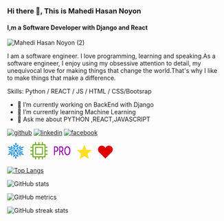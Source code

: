 ### Hi there 👋, This is Mahedi Hasan Noyon
#### I,m a Software Developer with Django and React

  ![Mahedi Hasan Noyon (2)](https://github.com/imhnoyon/imhnoyon/assets/129687381/8591a3e4-a237-4fe6-9870-7cbd3f237501)

I am a software engineer. I love programming, learning and speaking.As a software engineer, I enjoy using my obsessive attention to detail, my unequivocal love for making things that change the world.That's why I like to make things that make a difference.

Skills: Python / REACT / JS / HTML / CSS/Bootsrap

- 🔭 I’m currently working on BackEnd with Django 
- 🌱 I’m currently learning Machine Learning 
- 💬 Ask me about PYTHON ,REACT,JAVASCRIPT 


[<img src='https://cdn.jsdelivr.net/npm/simple-icons@3.0.1/icons/github.svg' alt='github' height='40'>](https://github.com/imhnoyon)  [<img src='https://cdn.jsdelivr.net/npm/simple-icons@3.0.1/icons/linkedin.svg' alt='linkedin' height='40'>](https://www.linkedin.com/in/in/imhnoyon/)  [<img src='https://cdn.jsdelivr.net/npm/simple-icons@3.0.1/icons/facebook.svg' alt='facebook' height='40'>](https://www.facebook.com/https://www.facebook.com/imhnoyon)  

<a href='https://archiveprogram.github.com/'><img src='https://raw.githubusercontent.com/acervenky/animated-github-badges/master/assets/acbadge.gif' width='40' height='40'></a> <a href='https://docs.github.com/en/developers'><img src='https://raw.githubusercontent.com/acervenky/animated-github-badges/master/assets/devbadge.gif' width='40' height='40'></a> <a href='https://github.com/pricing'><img src='https://raw.githubusercontent.com/acervenky/animated-github-badges/master/assets/pro.gif' width='40' height='40'></a> <a href='https://stars.github.com/'><img src='https://raw.githubusercontent.com/acervenky/animated-github-badges/master/assets/starbadge.gif' width='35' height='35'></a> <a href='https://docs.github.com/en/github/supporting-the-open-source-community-with-github-sponsors'><img src='https://raw.githubusercontent.com/acervenky/animated-github-badges/master/assets/sponsorbadge.gif' width='35' height='35'></a> 

[![Top Langs](https://github-readme-stats.vercel.app/api/top-langs/?username=imhnoyon)](https://github.com/anuraghazra/github-readme-stats)

![GitHub stats](https://github-readme-stats.vercel.app/api?username=imhnoyon&show_icons=true&count_private=true)  

![GitHub metrics](https://metrics.lecoq.io/imhnoyon)  

![GitHub streak stats](https://streak-stats.demolab.com/?user=imhnoyon)  

